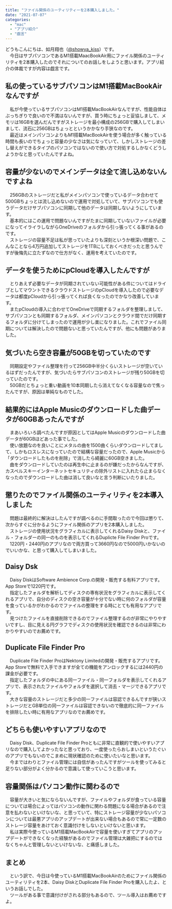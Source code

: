 ```yaml
---
title: "ファイル関係のユーティリティーを2本購入しました。"
date: "2021-07-07"
categories: 
  - "mac"
  - "アプリ紹介"
  - "戯言"
---
```


どうもこんにちは、如月翔也（[@showya\_kiss](http://twitter.com/showya_kiss)）です。  
　今日はサブパソコンであるM1搭載MaacBookAir用にファイル関係のユーティリティを2本購入したのでそれについてのお話しをしようと思います。アプリ紹介の体裁ですが内容は戯言です。  

## 私の使っているサブパソコンはM1搭載MacBookAirなんですが

　私が今使っているサブパソコンはM1搭載MacBookAirなんですが、性能自体はぶっちぎりで良いので不満はないんですが、買う時にちょっと妥協しまして、メモリは16GBを選んだんですがストレージを最小構成の256GBで購入してしまいまして、流石に256GBはちょっとというかかなり手狭なのです。  
　最近はメインパソコンよりもM1搭載MacBookAirを使う場合が多く触っている時間も長いのでちょっと容量の少なさは気になっていて、しかしストレージの差し替えができるタイプのパソコンではないので使い方で対処するしかなくどうしようかなと思っていたんですよね。  

## 容量が少ないのでメインデータは全て流し込めないんですよね

　256GBのストレージだと私がメインパソコンで使っているデータ合わせて500GBちょっとは流し込めないので運用で対処していて、サブパソコンでも使うデータだけサブパソコンに同期して他のデータは同期しないようにしています。  
　基本的にはこの運用で問題ないんですがたまに同期していないファイルが必要になってイライラしながらOneDriveのフォルダから引っ張ってくる事があるのです。  
　ストレージの容量不足は私が思っていたよりも深刻というか根深い問題で、こんなことなら4万円追加してストレージを1TBにしておくべきだったと思うんですが後悔先に立たずなので仕方がなく、運用を考えていたのです。  

## データを使うためにpCloudを導入したんですが

　とりあえず必要なデータが同期されていない可能性がある件についてはドライブとしてマウントできるクラウドストレージのpCloudを導入したので必要なデータは都度pCloudから引っ張ってくれば良くなったのでかなり改善しています。  
　またpCloudの導入に合わせてOneDriveで同期するフォルダを整理しまして、サブパソコンとも同期するフォルダ、メインパソコンとクラウド間でだけ同期するフォルダに分けてしまったので運用が少し楽になりました。これでファイル同期については解決したので問題ないと思っていたんですが、他にも問題がありました。  

## 気づいたら空き容量が50GBを切っていたのです

　同期設定やファイル整理を行って256GB中半分くらいストレージが空いているはずだったんですが、気づいたらサブパソコンのストレージが残り50GBを切っていたのです。  
　50GBだとちょっと重い動画を10本同期したら消えてなくなる容量なので焦ったんですが、原因は単純なものでした。  

## 結果的にはApple Musicのダウンロードした曲データが60GBあったんですが

　まあいろいろ調べたんですが原因としてはApple Musicのダウンロードした曲データが60GBほどあった事でした。  
　使い放題なのを良いことにメタルの曲を1500曲くらいダウンロードしてまして、しかもロスレスになっていたので結構な容量だったので、Apple Musicから「ダウンロードしたものを削除」で消したら綺麗に60GB空きました。  
　曲をダウンロードしていたのは再生中に止まるのが嫌だったからなんですが、カスペルスキーインターネットセキュリティの除外リストに入れたら止まらなくなったのでダウンロードした曲は消して良いなと言う判断にいたりました。  

## 懲りたのでファイル関係のユーティリティを2本導入しました

　問題は最終的に解決はしたんですが調べるのに手間取ったので今回は懲りて、次からすぐに分かるようにファイル関係のアプリを2本購入しました。  
　ストレージの使用状況をグラフィカルに表示してくれるDaisy Diskと、ファイル・フォルダーの同一のものを表示してくれるDuplicte File Finder Proです。  
　1220円・2440円のアプリなので両方買って3660円なので5000円いかないのでいいかな、と思って購入してしまいました。  

## Daisy Dsk

　Daisy DiskはSoftware Ambience Corp.の開発・販売する有料アプリです。App Storeで1220円です。  
　指定したフォルダを解析してディスクの専有状況をグラフィカルに表示してくれるアプリで、自分のディスクの空き容量が十分でない時に何のフォルダが容量を食っているかがわかるのでファイルの整理をする時にとても有用なアプリです。  
　見つけたファイルを直接削除できるのでファイル整理するのが非常にやりやすいですし、目に見える円グラフでディスクの使用状況を確認できるのは非常にわかりやすいのでお薦めです。  

## Duplicate File Finder Pro

　Duplicate File Finder ProはNektony Limitedの開発・販売するアプリです。App Storeで無料で入手できますが全ての機能をアンロックするには2440円の課金が必要です。  
　指定したフォルダの中にある同一ファイル・同一フォルダを表示してくれるアプリで、表示されたファイルやフォルダを選択して消去・マージできるアプリです。  
　大きな容量のストレージだと多少の同一ファイルは容認できるんですが狭いストレージだとGB単位の同一ファイルは容認できないので徹底的に同一ファイルを排除したい時に有用なアプリなのでお薦めです。  

## どちらも使いやすいアプリなので

　Daisy Disk、Duplicate File Finder Proともに非常に直観的で使いやすいアプリなので購入してよかったなと思っており、一度使ったらおしまいというたぐいのアプリでもないのでこまめに現状確認のために使いたいなと思います。  
　今まではわりとファイル管理には自信があったんですがツールを使ってみると足りない部分がよく分かるので意識して使っていこうと思います。  

## 容量関係はパソコン動作に関わるので

　容量が大きいと気にならないんですが、ファイルやフォルダが食っている容量については場合によってはパソコンの動作に関わる問題になる場合があるので注意を払わないといけないな、と思っていて、特にストレージ容量が少ないパソコンについては最悪アプリのアップデートが出来ない場合もあるので常に一定数のストレージ容量をあけておく意識付けをしないといけないと思います。  
　私は実際今使っているM1搭載MacBookAirで容量を使いすぎてアプリのアップデートができなくなった経験があるのでファイル管理は大雑把にするのではなくちゃんと管理しないといけないな、と痛感しました。  

## まとめ

　という訳で、今日は今使っているM1搭載MacBookAirのためにファイル関係のユーティリティを2本、Daisy DiskとDuplicate File Finder Proを購入したよ、というお話しでした。  
　ツールがある事で意識付けがされる部分もあるので、ツール導入はお薦めですよ。
